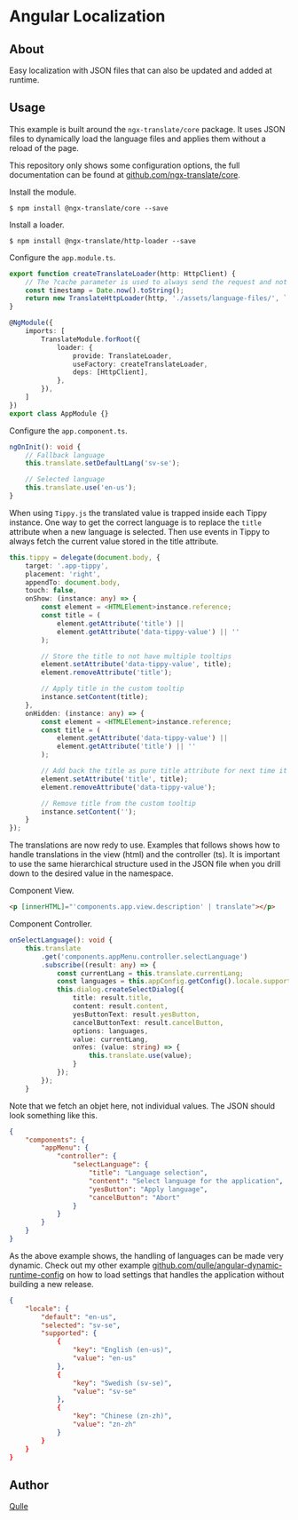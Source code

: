 # Angular Localization

## About
Easy localization with JSON files that can also be updated and added at runtime.

## Usage
This example is built around the `ngx-translate/core` package. It uses JSON files to dynamically load the language files and applies them without a reload of the page. 

This repository only shows some configuration options, the full documentation can be found at [github.com/ngx-translate/core](https://github.com/ngx-translate/core).

Install the module.
```
$ npm install @ngx-translate/core --save
```

Install a loader.
```
$ npm install @ngx-translate/http-loader --save
```

Configure the `app.module.ts`.
```typescript
export function createTranslateLoader(http: HttpClient) {
    // The ?cache parameter is used to always send the request and not return [HTTP/1.1 304 Not Modified]
    const timestamp = Date.now().toString();
    return new TranslateHttpLoader(http, './assets/language-files/', `.json?cache=${timestamp}`);
}

@NgModule({
    imports: [
        TranslateModule.forRoot({
            loader: {
                provide: TranslateLoader,
                useFactory: createTranslateLoader,
                deps: [HttpClient],
            },
        }),
    ]
})
export class AppModule {}
```

Configure the `app.component.ts`.
```typescript
ngOnInit(): void {
    // Fallback language
    this.translate.setDefaultLang('sv-se');

    // Selected language
    this.translate.use('en-us');
}
```

When using `Tippy.js` the translated value is trapped inside each Tippy instance. One way to get the correct language is to replace the `title` attribute when a new language is selected. Then use events in Tippy to always fetch the current value stored in the title attribute. 
```typescript
this.tippy = delegate(document.body, {
    target: '.app-tippy',
    placement: 'right',
    appendTo: document.body,
    touch: false,
    onShow: (instance: any) => {
        const element = <HTMLElement>instance.reference;
        const title = (
            element.getAttribute('title') || 
            element.getAttribute('data-tippy-value') || ''
        );

        // Store the title to not have multiple tooltips
        element.setAttribute('data-tippy-value', title);
        element.removeAttribute('title');

        // Apply title in the custom tooltip
        instance.setContent(title);
    },
    onHidden: (instance: any) => {
        const element = <HTMLElement>instance.reference;
        const title = (
            element.getAttribute('data-tippy-value') || 
            element.getAttribute('title') || ''
        );

        // Add back the title as pure title attribute for next time it will be displayed
        element.setAttribute('title', title);
        element.removeAttribute('data-tippy-value');

        // Remove title from the custom tooltip
        instance.setContent('');
    }
});
```

The translations are now redy to use. Examples that follows shows how to handle translations in the view (html) and the controller (ts). It is important to use the same hierarchical structure used in the JSON file when you drill down to the desired value in the namespace.

Component View.
```html
<p [innerHTML]="'components.app.view.description' | translate"></p>
```

Component Controller. 
```typescript
onSelectLanguage(): void {
    this.translate
        .get('components.appMenu.controller.selectLanguage')
        .subscribe((result: any) => {
            const currentLang = this.translate.currentLang;
            const languages = this.appConfig.getConfig().locale.supported;
            this.dialog.createSelectDialog({
                title: result.title,
                content: result.content,
                yesButtonText: result.yesButton,
                cancelButtonText: result.cancelButton,
                options: languages,
                value: currentLang,
                onYes: (value: string) => {
                    this.translate.use(value);
                }
            });
        });
    }
```

Note that we fetch an objet here, not individual values. The JSON should look something like this.
```json
{
    "components": {
        "appMenu": {
            "controller": {
                "selectLanguage": {
                    "title": "Language selection",
                    "content": "Select language for the application",
                    "yesButton": "Apply language",
                    "cancelButton": "Abort"
                }
            }
        }
    }
}
```

As the above example shows, the handling of languages can be made very dynamic. Check out my other example [github.com/qulle/angular-dynamic-runtime-config](https://github.com/qulle/angular-dynamic-runtime-config) on how to load settings that handles the application without building a new release.
```json
{
    "locale": {
        "default": "en-us",
        "selected": "sv-se",
        "supported": {
            {
                "key": "English (en-us)",
                "value": "en-us"
            },
            {
                "key": "Swedish (sv-se)",
                "value": "sv-se"
            },
            {
                "key": "Chinese (zn-zh)",
                "value": "zn-zh"
            }
        }
    }
}
```

## Author
[Qulle](https://github.com/qulle/)

